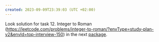 ```yaml
---
created: 2023-09-09T23:39:03 (UTC +02:00)
---
```

Look solution for task 12. Integer to Roman
(https://leetcode.com/problems/integer-to-roman/?envType=study-plan-v2&envId=top-interview-150) in the next
[package](../../../../../LeetCode/Problems/Medium/Integer_to_Roman/Solution.java).
